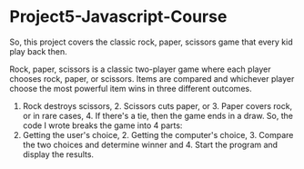 # Project5-Javascript-Course
So, this project covers the classic rock, paper, scissors game that every kid play back then. 

Rock, paper, scissors is a classic two-player game where each player chooses rock, paper, or scissors. Items are compared and whichever player choose the most powerful item wins in three different outcomes.
1. Rock destroys scissors, 2. Scissors cuts paper, or 3. Paper covers rock, or in rare cases, 4. If there's a tie, then the game ends in a draw. So, the code I wrote breaks the game into 4 parts:
1. Getting the user's choice, 2. Getting the computer's choice, 3. Compare the two choices and determine winner and 4. Start the program and display the results. 

